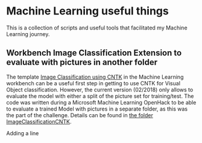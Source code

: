 # Machine Learning useful things

This is a collection of scripts and useful tools that facilitated my Machine Learning journey.

## Workbench Image Classification Extension to evaluate with pictures in another folder

The template [Image Classification using CNTK](https://docs.microsoft.com/en-us/azure/machine-learning/preview/scenario-image-classification-using-cntk) in the Machine Learning workbench can be a useful first step in getting to use CNTK for Visual Object classification. However, the current version (02/2018) only allows to evaluate the model with either a split of the picture set for training/test. The code was written during a Microsoft Machine Learning OpenHack to be able to evaluate a trained Model with pictures in a separate folder, as this was the part of the challenge. Details can be found in [the folder ImageClassificationCNTK](ImageClassificationCNTK/).

Adding a line
